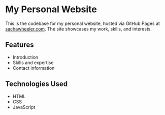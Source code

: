 # My Personal Website

This is the codebase for my personal website, hosted via GitHub Pages at [sachawheeler.com](https://sachawheeler.com). The site showcases my work, skills, and interests.

## Features

- Introduction
- Skills and expertise
- Contact information

## Technologies Used

- HTML
- CSS
- JavaScript
